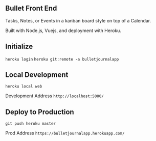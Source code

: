 

## Bullet Front End
Tasks, Notes, or Events in a kanban board style on top of a Calendar.

Built with Node.js, Vuejs, and deployment with Heroku.

## Initialize

`heroku login`
`heroku git:remote -a bulletjournalapp`

## Local Development
`heroku local web`

Development Address
`http://localhost:5000/`

## Deploy to Production
`git push heroku master`

Prod Address
`https://bulletjournalapp.herokuapp.com/`